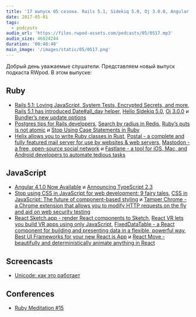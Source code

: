 ```yaml
---
title: '17 выпуск 05 сезона. Rails 5.1, Sidekiq 5.0, Oj 3.0.0, Angular 4.1.0, TypeScript 2.3, Helix, Mastodon, React Sketch.app и прочее'
date: 2017-05-01
tags:
  - podcasts
audio_url: 'https://files.rwpod-assets.com/podcasts/05/0517.mp3'
audio_size: 46824244
duration: '00:48:40'
main_image: '/images/static/05/0517.png'
---
```


Добрый день уважаемые слушатели. Представляем новый выпуск подкаста RWpod. В этом выпуске:

## Ruby

- [Rails 5.1: Loving JavaScript, System Tests, Encrypted Secrets, and more](http://weblog.rubyonrails.org/2017/4/27/Rails-5-1-final/), [Rails 5.1 has introduced Date#all_day helper](http://blog.bigbinary.com/2017/04/24/rails-5-1-has-introduced-date-all_day-helper.html), [Hello Sidekiq 5.0](http://www.mikeperham.com/2017/04/25/hello-sidekiq-5.0/), [Oj 3.0.0](http://www.ohler.com/oj/index.html) и [Bundler’s new update options](https://depfu.io/blog/2017/04/25/bundlers-new-update-options)
- [Postgres tips for Rails developers](https://www.citusdata.com/blog/2017/04/28/postgres-tips-for-rails/), [Search by radius in Redis](http://blog.primehammer.com/2017/04/25/search-by-radius-in-redis/), [Ruby’s puts is not atomic](https://hackernoon.com/rubys-puts-is-not-atomic-889c57fc9a28) и [Stop Using Case Statements in Ruby](http://www.blackbytes.info/2017/04/stop-using-case-statements-in-ruby/)
- [Helix allows you to write Ruby classes in Rust](https://usehelix.com/), [Postal - a complete and fully featured mail server for use by websites & web servers](https://github.com/atech/postal), [Mastodon - a free, open-source social network](https://mastodon.social/about) и [Fastlane - a tool for iOS, Mac, and Android developers to automate tedious tasks](https://fastlane.tools/)

## JavaScript

- [Angular 4.1.0 Now Available](http://angularjs.blogspot.com/2017/04/angular-410-now-available.html) и [Announcing TypeScript 2.3](https://blogs.msdn.microsoft.com/typescript/2017/04/27/announcing-typescript-2-3/)
- [Stop using CSS in JavaScript for web development: 9 fairy tales](https://medium.com/@gajus/stop-using-css-in-javascript-for-web-development-fa32fb873dcc), [CSS in JavaScript: The future of component-based styling](https://medium.freecodecamp.com/css-in-javascript-the-future-of-component-based-styling-70b161a79a32) и [Tamper Chrome - a Chrome extension that allows you to modify HTTP requests on the fly and aid on web security testing](https://github.com/google/tamperchrome)
- [React Sketch.app - render React components to Sketch](http://airbnb.io/react-sketchapp/), [React VR lets you build VR apps using only JavaScript](https://facebook.github.io/react-vr/), [FixedDataTable - a React component for building and presenting data in a flexible, powerful way](https://facebook.github.io/fixed-data-table/), [Best UI Frameworks for your new React.js App](https://hackernoon.com/the-coolest-react-ui-frameworks-for-your-new-react-app-ad699fffd651) и [React Move - beautifully and deterministically animate anything in React](https://react-move.js.org/)

## Screencasts

- [Unicode: как это работает](https://www.youtube.com/watch?v=uxMh50ZxpHY)

## Conferences

- [Ruby Meditation #15](http://www.rubymeditation.com/)
